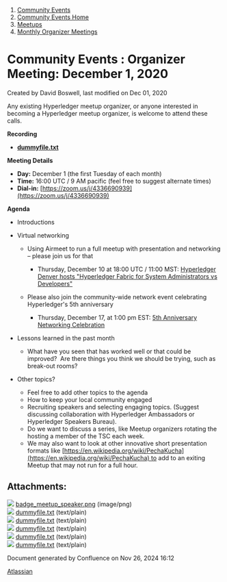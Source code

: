 1. [Community Events](index.html)
2. [Community Events Home](Community-Events-Home_21790731.html)
3. [Meetups](Meetups_21790901.html)
4. [Monthly Organizer Meetings](Monthly-Organizer-Meetings_21791419.html)

# Community Events : Organizer Meeting: December 1, 2020

Created by David Boswell, last modified on Dec 01, 2020

Any existing Hyperledger meetup organizer, or anyone interested in becoming a Hyperledger meetup organizer, is welcome to attend these calls.

**Recording**

- [**dummyfile.txt**](attachments/21791976/21791977.txt)

**Meeting Details**

- **Day:** December 1 (the first Tuesday of each month)
- **Time:** 16:00 UTC / 9 AM pacific (feel free to suggest alternate times)
- **Dial-in:** [https://zoom.us/j/4336690939](https://zoom.us/j/4336690939)

**Agenda**

- Introductions
- Virtual networking
  
  - Using Airmeet to run a full meetup with presentation and networking – please join us for that
    
    - Thursday, December 10 at 18:00 UTC / 11:00 MST: [Hyperledger Denver hosts "Hyperledger Fabric for System Administrators vs Developers"](https://www.meetup.com/Hyperledger-Denver/events/274640447/)
  - Please also join the community-wide network event celebrating Hyperledger's 5th anniversary
    
    - Thursday, December 17, at 1:00 pm EST: [5th Anniversary Networking Celebration](https://docs.google.com/forms/d/e/1FAIpQLScyADkzDdrRbfHLIY7bttT34BosTDT6gSFFRXQf7LogEKn6sA/viewform)
- Lessons learned in the past month
  
  - What have you seen that has worked well or that could be improved?  Are there things you think we should be trying, such as break-out rooms?
- Other topics?
  
  - Feel free to add other topics to the agenda
  - How to keep your local community engaged
  - Recruiting speakers and selecting engaging topics. (Suggest discussing collaboration with Hyperledger Ambassadors or Hyperledger Speakers Bureau).
  - Do we want to discuss a series, like Meetup organizers rotating the hosting a member of the TSC each week.
  - We may also want to look at other innovative short presentation formats like [https://en.wikipedia.org/wiki/PechaKucha](https://en.wikipedia.org/wiki/PechaKucha) to add to an exiting Meetup that may not run for a full hour.

## Attachments:

![](images/icons/bullet_blue.gif) [badge\_meetup\_speaker.png](attachments/21791976/21791978.png) (image/png)  
![](images/icons/bullet_blue.gif) [dummyfile.txt](attachments/21791976/21791977.txt) (text/plain)  
![](images/icons/bullet_blue.gif) [dummyfile.txt](attachments/21791976/21791979.txt) (text/plain)  
![](images/icons/bullet_blue.gif) [dummyfile.txt](attachments/21791976/21791980.txt) (text/plain)  
![](images/icons/bullet_blue.gif) [dummyfile.txt](attachments/21791976/21791981.txt) (text/plain)  
![](images/icons/bullet_blue.gif) [dummyfile.txt](attachments/21791976/21791985.txt) (text/plain)

Document generated by Confluence on Nov 26, 2024 16:12

[Atlassian](http://www.atlassian.com/)
